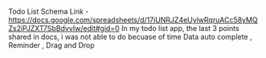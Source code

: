 Todo List Schema Link - https://docs.google.com/spreadsheets/d/17iUNRJZ4eUylwRqruACc58yMQZs2iPJZXT7SbBdvvIw/edit#gid=0 
In my todo list app, the last 3 points shared in docs, i was not able to do becuase of time Data auto complete , Reminder , Drag and Drop
